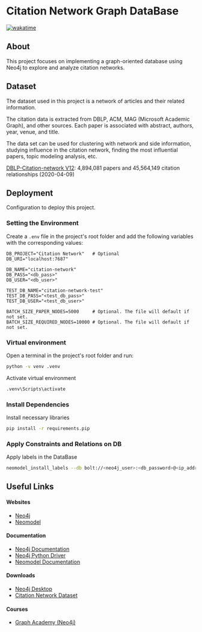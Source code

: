 # Citation Network Graph DataBase
[![wakatime](https://wakatime.com/badge/user/018c27a8-f9f9-40a7-b4b2-4508370458bd/project/31cc6135-e8ab-4bb5-9325-ddc17baf2244.svg)](https://wakatime.com/badge/user/018c27a8-f9f9-40a7-b4b2-4508370458bd/project/31cc6135-e8ab-4bb5-9325-ddc17baf2244)

## About
This project focuses on implementing a graph-oriented database using Neo4j to explore and analyze citation networks.


## Dataset

The dataset used in this project is a network of articles and their related information.

The citation data is extracted from DBLP, ACM, MAG (Microsoft Academic Graph), and other sources. Each paper is associated with abstract, authors, year, venue, and title.

The data set can be used for clustering with network and side information, studying influence in the citation network, finding the most influential papers, topic modeling analysis, etc.

[DBLP-Citation-network V12](https://www.kaggle.com/datasets/mathurinache/citation-network-dataset): 4,894,081 papers and 45,564,149 citation relationships (2020-04-09)

## Deployment
Configuration to deploy this project.

### Setting the Environment
Create a `.env` file in the project's root folder and add the following variables with the corresponding values:
```.env
DB_PROJECT="Citation Network"   # Optional
DB_URI="localhost:7687"

DB_NAME="citation-network"
DB_PASS="<db_pass>"
DB_USER="<db_user>"

TEST_DB_NAME="citation-network-test"
TEST_DB_PASS="<test_db_pass>"
TEST_DB_USER="<test_db_user>"

BATCH_SIZE_PAPER_NODES=5000     # Optional. The file will default if not set.
BATCH_SIZE_REQUIRED_NODES=10000 # Optional. The file will default if not set.
```

### Virtual environment
Open a terminal in the project's root folder and run:
```bash
python -v venv .venv
```  

Activate virtual environment
```bash
.venv\Scripts\activate
```  

### Install Dependencies
Install necessary libraries
```bash
pip install -r requirements.pip
```  

### Apply Constraints and Relations on DB
Apply labels in the DataBase
```bash
neomodel_install_labels --db bolt://<neo4j_user>:<db_password>@<ip_address>:<port>/<db_name> apps.author.models apps.institution.models apps.paper.models
```
## Useful Links
#### Websites
 - [Neo4j](https://neo4j.com/)
 - [Neomodel](https://github.com/neo4j-contrib/neomodel)

#### Documentation
 - [Neo4j Documentation](https://neo4j.com/docs/getting-started/)
 - [Neo4j Python Driver](https://neo4j.com/docs/python-manual/current/)
 - [Neomodel Documentation](https://neomodel.readthedocs.io/en/latest/index.html)

#### Downloads
 - [Neo4j Desktop](https://neo4j.com/deployment-center/#:~:text=Visit-,Neo4j%20Desktop,-Neo4j%20Desktop%20is)
 - [Citation Network Dataset](https://www.kaggle.com/datasets/mathurinache/citation-network-dataset)

#### Courses
 - [Graph Academy (Neo4j)](https://graphacademy.neo4j.com/)
